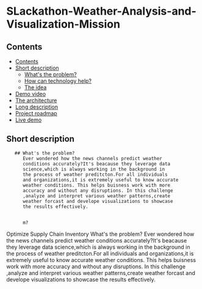 # SLackathon-Weather-Analysis-and-Visualization-Mission

## Contents
 - [Contents](#contents)
  - [Short description](#short-description)
    - [What's the problem?](#whats-the-problem)
    - [How can technology help?](#how-can-technology-help)
    - [The idea](#the-idea)
  - [Demo video](#demo-video)
  - [The architecture](#the-architecture)
  - [Long description](#long-description)
  - [Project roadmap](#project-roadmap)
  - [Live demo](#live-demo)


   ## Short description
   
       ## What's the problem?
          Ever wondered how the news channels predict weather
          conditions accurately?It's beacause they leverage data 
          science,which is always working in the background in
          the process of weather preditcton.For all individuals
          and organizations,it is extremely useful to know accurate
          weather conditions. This helps buisness work with more
          accuracy and without any disruptions. In this challenge
          ,analyze and interpret various weather patterns,create
          weather forcast and develope visualizations to showcase 
          the results effectively.
          
          
          m?

Optimize Supply Chain Inventory
    What's the problem?
          Ever wondered how the news channels predict weather
          conditions accurately?It's beacause they leverage data 
          science,which is always working in the background in
          the process of weather preditcton.For all individuals
          and organizations,it is extremely useful to know accurate
          weather conditions. This helps buisness work with more
          accuracy and without any disruptions. In this challenge
          ,analyze and interpret various weather patterns,create
          weather forcast and develope visualizations to showcase 
          the results effectively.

